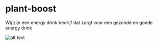 # plant-boost
Wij zijn een energy drink bedrijf dat zorgt voor een gezonde en goede energy drink

![alt text](https://imgur.com/a/aEzNFQ1.png)
